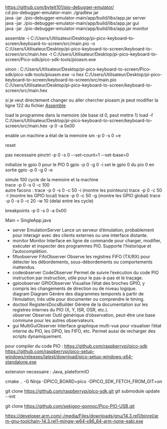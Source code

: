 https://github.com/byteit101/pio-debugger-emulator/    
cd pio-debugger-emulator-main
./gradlew jar  
java -jar ./pio-debugger-emulator-main/app/build/libs/app.jar server  
java -jar ./pio-debugger-emulator-main/app/build/libs/app.jar gui  
java -jar ./pio-debugger-emulator-main/app/build/libs/app.jar monitor

assemble -i C:/Users/Utilisateur/Desktop/pi-pico-keyboard-to-screen/keyboard-to-screen/src/main.pio -o C:/Users/Utilisateur/Desktop/pi-pico-keyboard-to-screen/keyboard-to-screen/src/main.hex -t C:/Users/Utilisateur/Desktop/pi-pico-keyboard-to-screen/Pico-sdk/pico-sdk-tools/pioasm.exe

sinon : C:/Users/Utilisateur/Desktop/pi-pico-keyboard-to-screen/Pico-sdk/pico-sdk-tools/pioasm.exe -o hex C:/Users/Utilisateur/Desktop/pi-pico-keyboard-to-screen/keyboard-to-screen/src/main.pio C:/Users/Utilisateur/Desktop/pi-pico-keyboard-to-screen/keyboard-to-screen/src/main.hex

si je veut directement changer ou aller chercher pioasm je peut modifier la ligne 122 du fichier [Assemble](..\pio-debugger-emulator-main\app\src\main\java\org\soundpaint\rp2040pio\monitor\commands\Assemble.java)  


load le programme dans la memoire (de base id 0, peut mettre 1)
load -f C:/Users/Utilisateur/Desktop/pi-pico-keyboard-to-screen/keyboard-to-screen/src/main.hex -p 0 -a 0x00

enable un machine a état de la memoire
sm -p 0 -s 0 +e

reset

pas necessaire
pinctrl -p 0 -s 0 --set-count=1 --set-base=0

initialize le gpio 0 pour le PIO 0
gpio -p 0 -g 0 -i
set le gpio 0 du pio 0 en sortie
gpio -p 0 -g 0 -e


simule 100 cycle de la memoire et la machine  
trace -p 0 -s 0 -c 100  
autre facons : 
trace -p 0 -s 0 -c 50 -i (montre les pointeurs)
trace -p 0 -c 50 -l (montre les GPIO local)
trace -p 0 -c 50 -g (montre les GPIO global)
trace -p 0 -s 0 -c 20 -w 10 (delai entre les cycle)

breakpoints -p 0 -s 0 -a 0x00


Main = SingleApp.java

- server	EmulationServer	Lance un serveur d’émulation, probablement pour interagir avec des clients externes ou une interface distante.  
- monitor	Monitor	Interface en ligne de commande pour charger, modifier, exécuter et inspecter des programmes PIO. Supporte l’historique et l’autocomplétion.  
- fifoobserver	FifoObserver	Observe les registres FIFO (TX/RX) pour détecter les débordements, sous-débordements ou comportements inattendus.  
- codeobserver	CodeObserver	Permet de suivre l’exécution du code PIO instruction par instruction, utile pour le pas-à-pas et le traçage.  
- gpioobserver	GPIOObserver	Visualise l’état des broches GPIO, y compris les changements de direction ou de niveau logique.  
diagram	Diagram	Génère des diagrammes temporels à partir de l’émulation, très utile pour documenter ou comprendre le timing.  
- doctool	RegistersDocsBuilder	Génère de la documentation sur les registres internes du PIO (X, Y, ISR, OSR, etc.).  
observer	Observer	Outil générique d’observation, peut-être une base commune pour les autres observateurs.  
- gui	MultiGuiObserver	Interface graphique multi-vue pour visualiser l’état interne du PIO, les GPIO, les FIFO, etc. Permet aussi de recharger des scripts dynamiquement.


pour compiler du code PIO : https://github.com/raspberrypi/pico-sdk  
https://github.com/raspberrypi/pico-setup-windows/releases/latest/download/pico-setup-windows-x64-standalone.exe  

extension necessaire : Java, plateformIO

cmake .. -G Ninja -DPICO_BOARD=pico -DPICO_SDK_FETCH_FROM_GIT=on

git clone https://github.com/raspberrypi/pico-sdk.git
git submodule update --init

git clone https://github.com/sekigon-gonnoc/Pico-PIO-USB.git

https://developer.arm.com/-/media/Files/downloads/gnu/14.3.rel1/binrel/arm-gnu-toolchain-14.3.rel1-mingw-w64-x86_64-arm-none-eabi.exe